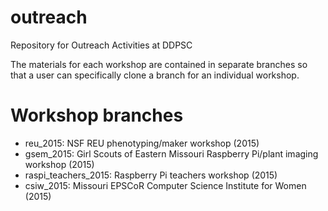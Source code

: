 # outreach
Repository for Outreach Activities at DDPSC

The materials for each workshop are contained in separate branches so that a user can specifically clone a branch for an individual workshop.

# Workshop branches

- reu_2015: NSF REU phenotyping/maker workshop (2015)
- gsem_2015: Girl Scouts of Eastern Missouri Raspberry Pi/plant imaging workshop (2015)
- raspi_teachers_2015: Raspberry Pi teachers workshop (2015)
- csiw_2015: Missouri EPSCoR Computer Science Institute for Women (2015)
